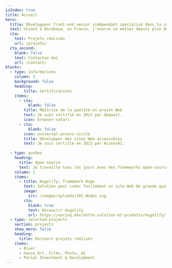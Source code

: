 ```yaml
---
isIndex: true
title: Accueil
hero:
  title: Développeur front-end senior indépendant spécialisé dans la conception de sites Web performants.
  text: Vivant à Bordeaux, en France, j’exerce ce métier depuis plus de 20 ans et je me spécialise dans la conception de sites Web performants (Core Web Vitals), accessibles à tous et bas carbone.
  cta:
    text: Projets réalisés
    url: /projets/
  cta_second:
    blank: false
    text: Contactez moi
    url: /contact/
blocks:
  - type: informations
    column: 2
    background: false
    heading:
        title: Certifications
    items:
      - cta:
          blank: false
        title: Maîtrise de la qualité en projet Web
        text: Je suis certifié en 2022 par Opquast.
        icon: browser-safari
      - cta:
          blank: false
        icon: universal-access-circle
        title: Développer des sites Web accessibles
        text: Je suis certifié en 2022 par Access42.
  
  - type: pushes
    heading:
      title: Open-source
      text: Je travaille tous les jours avec des frameworks open-source comme Bootstrap ou Hugo, c'est pour quoi je suis heureux de contribuer au mouvement en partageant mon travail sur mon framework Hugo.
    column: 1
    items:
      - title: Hugolify, framework Hugo
        text: Solution pour créer facilement un site Web de grande qualité tout en ayant un espace admin dédié et simplifié.
        image:
          src: /images/uploads/181.Nodes.svg
        cta:
          blank: true
          text: Découvrir Hugolify
          url: https://uncinq.dev/notre-solution-et-produits/hugolify/
  - type: selected-projects
    section: projects
    show_more: false
    heading:
      title: Derniers projets réalisés
    items:
      - Biver
      - Senso Art, Films, Photo, AI
      - Perial Investment & Development
---
```

